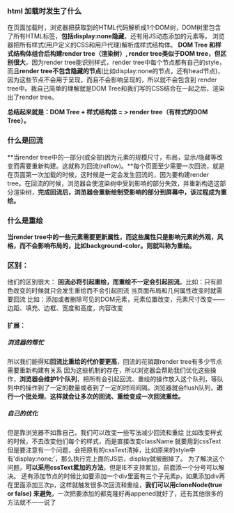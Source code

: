 ### html 加载时发生了什么

在页面加载时，浏览器把获取到的HTML代码解析成1个DOM树，DOM树里包含了所有HTML标签，**包括display:none隐藏**，还有用JS动态添加的元素等。
 浏览器把所有样式(用户定义的CSS和用户代理)解析成样式结构体。
 **DOM Tree 和样式结构体组合后构建render tree（渲染树）, render tree类似于DOM tree，但区别很大**，因为render tree能识别样式，render tree中每个节点都有自己的style，而且**render tree不包含隐藏的节点**(比如display:none的节点，还有head节点)，因为这些节点不会用于呈现，而且不会影响呈现的，所以就不会包含到 render tree中。我自己简单的理解就是DOM Tree和我们写的CSS结合在一起之后，渲染出了render tree。

**总结起来就是：DOM Tree + 样式结构体 = > render tree（有样式的DOM Tree）。**

### 什么是回流

**当render tree中的一部分(或全部)因为元素的规模尺寸，布局，显示/隐藏等改变而需要重新构建。这就称为回流(reflow)。**每个页面至少需要一次回流，就是在页面第一次加载的时候，这时候是一定会发生回流的，因为要构建render tree。在回流的时候，浏览器会使渲染树中受到影响的部分失效，并重新构造这部分渲染树，**完成回流后，浏览器会重新绘制受影响的部分到屏幕中，该过程成为重绘。**

### 什么是重绘

**当render tree中的一些元素需要更新属性，而这些属性只是影响元素的外观，风格，而不会影响布局的，比如background-color。则就叫称为重绘。**

### 区别：

他们的区别很大：
 **回流必将引起重绘，而重绘不一定会引起回流**。比如：只有颜色改变的时候就只会发生重绘而不会引起回流
 当页面布局和几何属性改变时就需要回流
 比如：添加或者删除可见的DOM元素，元素位置改变，元素尺寸改变——边距、填充、边框、宽度和高度，内容改变

#### 扩展：

##### 浏览器的帮忙

所以我们能得知**回流比重绘的代价要更高**，回流的花销跟render tree有多少节点需要重新构建有关系
 因为这些机制的存在，所以浏览器会帮助我们优化这些操作，**浏览器会维护1个队列**，把所有会引起回流、重绘的操作放入这个队列，等队列中的操作到了一定的数量或者到了一定的时间间隔，浏览器就会flush队列，**进行一个批处理**。**这样就会让多次的回流、重绘变成一次回流重绘。**

##### 自己的优化

但是靠浏览器不如靠自己，我们可以改变一些写法减少回流和重绘
 比如改变样式的时候，不去改变他们每个的样式，而是直接改变className 就要用到cssText 但是要注意有一个问题，会把原有的cssText清掉，比如原来的style中有’display:none;’，那么执行完上面的JS后，display就被删掉了。
 为了解决这个问题，**可以采用cssText累加的方法**，但是IE不支持累加，前面添一个分号可以解决。
 还有添加节点的时候比如要添加一个div里面有三个子元素p，如果添加div再在里面添加三次p，这样就触发很多次回流和重绘，**我们可以用cloneNode(true or false) 来避免**，一次把要添加的都克隆好再appened就好了，还有其他很多的方法就不一一说了